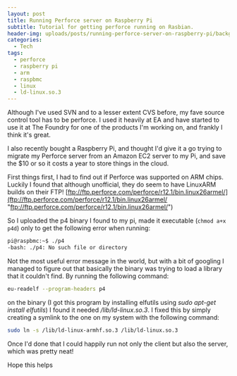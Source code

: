 ```yaml
---
layout: post
title: Running Perforce server on Raspberry Pi
subtitle: Tutorial for getting perforce running on Rasbian.
header-img: uploads/posts/running-perforce-server-on-raspberry-pi/background.jpg
categories:
  - Tech
tags:
  - perforce
  - raspberry pi
  - arm
  - raspbmc
  - linux
  - ld-linux.so.3
---
```


Although I've used SVN and to a lesser extent CVS before, my fave source control
tool has to be perforce. I used it heavily at EA and have started to use it at
The Foundry for one of the products I'm working on, and frankly I think it's
great.

I also recently bought a Raspberry Pi, and thought I'd give it a go trying to
migrate my Perforce server from an Amazon EC2 server to my Pi, and save the $10
or so it costs a year to store things in the cloud.

First things first, I had to find out if Perforce was supported on ARM chips.
Luckily I found that although unofficial, they do seem to have LinuxARM builds
on their FTP!
[ftp://ftp.perforce.com/perforce/r12.1/bin.linux26armel/](ftp://ftp.perforce.com/perforce/r12.1/bin.linux26armel/ "ftp://ftp.perforce.com/perforce/r12.1/bin.linux26armel/")

So I uploaded the p4 binary I found to my pi, made it executable
(`chmod a+x p4d`) only to get the following error when running:

```bash
pi@raspbmc:~$ ./p4
-bash: ./p4: No such file or directory
```

Not the most useful error message in the world, but with a bit of googling I
managed to figure out that basically the binary was trying to load a library
that it couldn't find. By running the following command:

```bash
eu-readelf --program-headers p4
```

on the binary (I got this program by installing elfutils using _sudo apt-get
install elfutils_) I found it needed _/lib/ld-linux.so.3_. I fixed this by
simply creating a symlink to the one on my system with the following command:

```bash
sudo ln -s /lib/ld-linux-armhf.so.3 /lib/ld-linux.so.3
```

Once I'd done that I could happily run not only the client but also the server,
which was pretty neat!

Hope this helps
